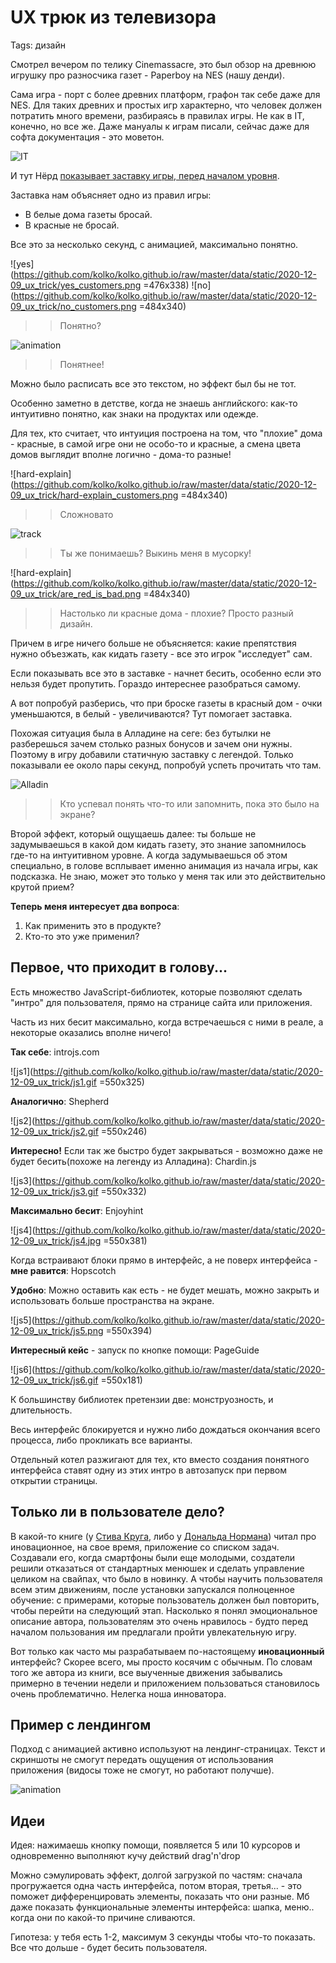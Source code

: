 # UX трюк из телевизора
Tags: дизайн


Смотрел вечером по телику Cinemassacre, это был обзор на древнюю игрушку про разносчика газет - Paperboy на NES (нашу денди).

Сама игра - порт с более древних платформ, графон так себе даже для NES. Для таких древних и простых игр характерно, что человек должен потратить много времени, разбираясь в правилах игры. Не как в IT, конечно, но все же. Даже мануалы к играм писали, сейчас даже для софта документация - это моветон.

![IT](https://github.com/kolko/kolko.github.io/raw/master/data/static/2020-12-09_ux_trick/it.png)

И тут Нёрд [показывает заставку игры, перед началом уровня](https://www.youtube.com/embed/5oH0rzY5zOA?start=140).

Заставка нам объясняет одно из правил игры:
  * В белые дома газеты бросай.
  * В красные не бросай.

Все это за несколько секунд, с анимацией, максимально понятно.

![yes](https://github.com/kolko/kolko.github.io/raw/master/data/static/2020-12-09_ux_trick/yes_customers.png =476x338) ![no](https://github.com/kolko/kolko.github.io/raw/master/data/static/2020-12-09_ux_trick/no_customers.png =484x340)

>> Понятно?

![animation](https://github.com/kolko/kolko.github.io/raw/master/data/static/2020-12-09_ux_trick/animation.gif)

>> Понятнее!

Можно было расписать все это текстом, но эффект был бы не тот.

Особенно заметно в детстве, когда не знаешь английского: как-то интуитивно понятно, как знаки на продуктах или одежде.

Для тех, кто считает, что интуиция построена на том, что "плохие" дома - красные, в самой игре они не особо-то и красные, а смена цвета домов выглядит вполне логично - дома-то разные!


![hard-explain](https://github.com/kolko/kolko.github.io/raw/master/data/static/2020-12-09_ux_trick/hard-explain_customers.png =484x340)
>> Сложновато


![track](https://github.com/kolko/kolko.github.io/raw/master/data/static/2020-12-09_ux_trick/trash.jpg)
>> Ты же понимаешь? Выкинь меня в мусорку!


![hard-explain](https://github.com/kolko/kolko.github.io/raw/master/data/static/2020-12-09_ux_trick/are_red_is_bad.png =484x340)
>> Настолько ли красные дома - плохие? Просто разный дизайн.


Причем в игре ничего больше не объясняется: какие препятствия нужно объезжать, как кидать газету - все это игрок "исследует" сам.

Если показывать все это в заcтавке - начнет бесить, особенно если это нельзя будет пропутить. Гораздо интереснее разобраться самому.

А вот попробуй разберись, что при броске газеты в красный дом - очки уменьшаются, в белый - увеличиваются? Тут помогает заставка.

Похожая ситуация была в Алладине на сеге: без бутылки не разберешься зачем столько разных бонусов и зачем они нужны. Поэтому в игру добавили статичную заставку с легендой. Только показывали ее около пары секунд, попробуй успеть прочитать что там.

![Alladin](https://github.com/kolko/kolko.github.io/raw/master/data/static/2020-12-09_ux_trick/aladdin.jpg)
>> Кто успевал понять что-то или запомнить, пока это было на экране?

Второй эффект, который ощущаешь далее: ты больше не задумываешься в какой дом кидать газету, это знание запомнилось где-то на интуитивном уровне. А когда задумываешься об этом специально, в голове всплывает именно анимация из начала игры, как подсказка. Не знаю, может это только у меня так или это действительно крутой прием?


**Теперь меня интересует два вопроса**:
1. Как применить это в продукте?
2. Кто-то это уже применил?



## Первое, что приходит в голову...

Есть множество JavaScript-библиотек, которые позволяют сделать "интро" для пользователя, прямо на странице сайта или приложения.

Часть из них бесит максимально, когда встречаешься с ними в реале, а некоторые оказались вполне ничего!


**Так себе**: introjs.com

![js1](https://github.com/kolko/kolko.github.io/raw/master/data/static/2020-12-09_ux_trick/js1.gif =550x325)

**Аналогично**: Shepherd

![js2](https://github.com/kolko/kolko.github.io/raw/master/data/static/2020-12-09_ux_trick/js2.gif =550x246)

**Интересно!** Если так же быстро будет закрываться - возможно даже не будет бесить(похоже на легенду из Алладина): Chardin.js

![js3](https://github.com/kolko/kolko.github.io/raw/master/data/static/2020-12-09_ux_trick/js3.gif =550x332)

**Максимально бесит**: Enjoyhint

![js4](https://github.com/kolko/kolko.github.io/raw/master/data/static/2020-12-09_ux_trick/js4.jpg =550x381)

Когда встраивают блоки прямо в интерфейс, а не поверх интерфейса - **мне равится**: Hopscotch

**Удобно**: Можно оставить как есть - не будет мешать, можно закрыть и использовать больше пространства на экране.

![js5](https://github.com/kolko/kolko.github.io/raw/master/data/static/2020-12-09_ux_trick/js5.png =550x394)

**Интересный кейс** - запуск по кнопке помощи: PageGuide

![js6](https://github.com/kolko/kolko.github.io/raw/master/data/static/2020-12-09_ux_trick/js6.gif =550x181)

К большинству библиотек претензии две: монструозность, и длительность.

Весь интерфейс блокируется и нужно либо дождаться окончания всего процесса, либо прокликать все варианты.

Отдельный котел разжигают для тех, кто вместо создания понятного интерфейса ставят одну из этих интро в автозапуск при первом открытии страницы.


## Только ли в пользователе дело?

В какой-то книге (у [Стива Круга](https://www.goodreads.com/book/show/41149839), либо у [Дональда Нормана](https://www.goodreads.com/book/show/16031296)) читал про иновационное, на свое время, приложение со списком задач. Создавали его, когда смартфоны были еще молодыми, создатели решили отказаться от стандартных менюшек и сделать управление целиком на свайпах, что было в новинку. А чтобы научить пользователя всем этим движениям, после установки запускался полноценное обучение: с примерами, которые пользователь должен был повторить, чтобы перейти на следующий этап. Насколько я понял эмоциональное описание автора, пользователям это очень нравилось - будто перед началом пользования им предлагали пройти увлекательную игру.

Вот только как часто мы разрабатываем по-настоящему **иновационный** интерфейс? Скорее всего, мы просто косячим с обычным. По словам того же автора из книги, все выученные движения забывались примерно в течении недели и приложением пользоваться становилось очень проблематично. Нелегка ноша инноватора.


## Пример с лендингом

Подход с анимацией активно используют на лендинг-страницах. Текст и скриншоты не смогут передать ощущения от использования приложения (видосы тоже не смогут, но работают получше).

![animation](https://github.com/kolko/kolko.github.io/raw/master/data/static/2020-12-09_ux_trick/active_example.gif)


## Идеи


Идея: нажимаешь кнопку помощи, появляется 5 или 10 курсоров и одновременно выполняют кучу действий drag'n'drop


Можно сэмулировать эффект, долгой загрузкой по частям: сначала прогружается одна часть интерфейса, потом вторая, третья... - это поможет дифференцировать элементы, показать что они разные. Мб даже показать функциональные элементы интерфейса: шапка, меню.. когда они по какой-то причине сливаются.


Гипотеза: у тебя есть 1-2, максимум 3 секунды чтобы что-то показать. Все что дольше - будет бесить пользователя.





